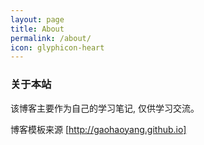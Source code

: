 ```yaml
---
layout: page
title: About
permalink: /about/
icon: glyphicon-heart
---
```


### 关于本站  

该博客主要作为自己的学习笔记, 仅供学习交流。 


博客模板来源 [http://gaohaoyang.github.io]

  

